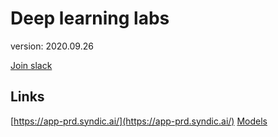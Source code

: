 # Deep learning labs

version: 2020.09.26

[Join slack](https://join.slack.com/t/deep-learning-labs/shared_invite/zt-dc6n3wes-pbVsHDRxUhcPVnoj5f4~og)

## Links

[https://app-prd.syndic.ai/](https://app-prd.syndic.ai/)
[Models](https://github.com/syndicai/models)
